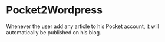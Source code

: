 # Pocket2Wordpress

Whenever the user add any article to his Pocket account, it will automatically be published on his blog.
